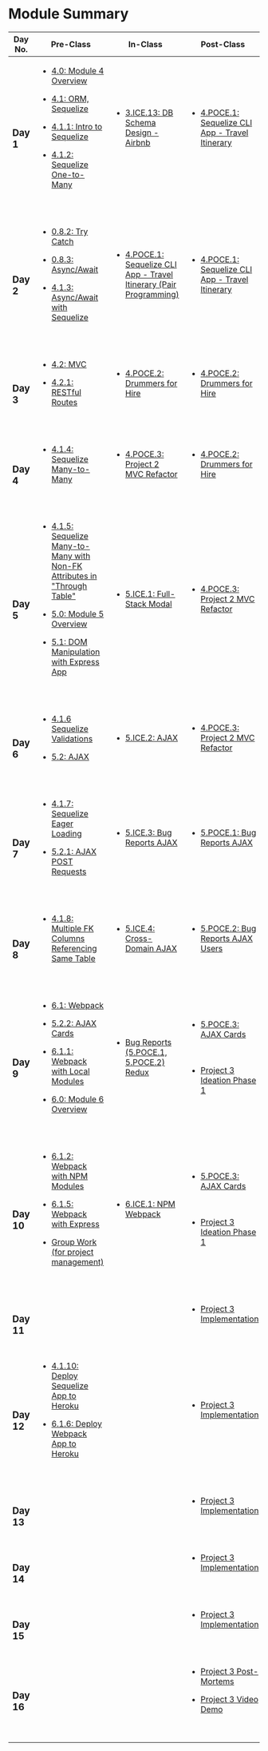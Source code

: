 # Module Summary

| Day No.         | Pre-Class                                                                                                                                                                                                                                                                                                                                                                                                                                | In-Class                                                                                                                                                                   | Post-Class                                                                                                                                                                                                                                                      |
| --------------- | ---------------------------------------------------------------------------------------------------------------------------------------------------------------------------------------------------------------------------------------------------------------------------------------------------------------------------------------------------------------------------------------------------------------------------------------- | -------------------------------------------------------------------------------------------------------------------------------------------------------------------------- | --------------------------------------------------------------------------------------------------------------------------------------------------------------------------------------------------------------------------------------------------------------- |
| <h3>Day 1</h3>  | <ul><li><a href="day-1/pre-class/4.0-module-4-overview.md">4.0: Module 4 Overview</a></li></ul><ul><li><a href="day-1/pre-class/4.1-orm-sequelize.md">4.1: ORM, Sequelize</a></li></ul><ul><li><a href="day-1/pre-class/4.1.1-intro-to-sequelize.md">4.1.1: Intro to Sequelize</a></li></ul><ul><li><a href="day-1/pre-class/4.1.2-sequelize-one-to-many-relationships.md">4.1.2: Sequelize One-to-Many</a></li></ul><p><br></p>         | <ul><li><a href="day-1/in-class/3.ice.13-db-schema-design-airbnb.md">3.ICE.13: DB Schema Design - Airbnb</a></li></ul><p><br></p>                                          | <ul><li><a href="day-2/post-class/4.poce.1-sequelize-cli-app-travel-itinerary.md">4.POCE.1: Sequelize CLI App - Travel Itinerary</a></li></ul><p><br></p>                                                                                                       |
| <h3>Day 2</h3>  | <ul><li><a href="day-2/pre-class/0.8.2-try-catch.md">0.8.2: Try Catch</a></li></ul><ul><li><a href="day-2/pre-class/0.8.3-async-await.md">0.8.3: Async/Await</a></li></ul><ul><li><a href="day-2/pre-class/4.1.3-async-await-with-sequelize.md">4.1.3: Async/Await with Sequelize</a></li></ul><p><br></p>                                                                                                                               | <ul><li><a href="day-2/in-class/4.poce.1-sequelize-cli-app-travel-itinerary.md">4.POCE.1: Sequelize CLI App - Travel Itinerary (Pair Programming)</a></li></ul><p><br></p> | <ul><li><a href="day-1/post-class/4.poce.1-sequelize-cli-app-travel-itinerary.md">4.POCE.1: Sequelize CLI App - Travel Itinerary</a></li></ul><p><br></p>                                                                                                       |
| <h3>Day 3</h3>  | <ul><li><a href="day-3/pre-class/4.2-mvc.md">4.2: MVC</a></li></ul><ul><li><a href="day-3/pre-class/4.2.1-restful-routes.md">4.2.1: RESTful Routes</a></li></ul><p><br></p>                                                                                                                                                                                                                                                              | <ul><li><a href="day-3/post-class/4.poce.2-drummers-for-hire.md">4.POCE.2: Drummers for Hire</a></li></ul><p><br></p>                                                      | <ul><li><a href="day-4/post-class/4.poce.2-drummers-for-hire.md">4.POCE.2: Drummers for Hire</a></li></ul><p><br></p>                                                                                                                                           |
| <h3>Day 4</h3>  | <ul><li><a href="day-4/pre-class/4.1.4-sequelize-many-to-many.md">4.1.4: Sequelize Many-to-Many</a></li></ul><p><br></p>                                                                                                                                                                                                                                                                                                                 | <ul><li><a href="day-5/post-class/4.poce.3-project-2-mvc-refactor.md">4.POCE.3: Project 2 MVC Refactor</a></li></ul><p><br></p>                                            | <ul><li><a href="day-3/in-class/4.poce.2-drummers-for-hire.md">4.POCE.2: Drummers for Hire</a></li></ul><p><br></p>                                                                                                                                             |
| <h3>Day 5</h3>  | <ul><li><a href="day-5/pre-class/4.1.5-sequelize-many-to-many-with-non-fk-attributes-in-through-table.md">4.1.5: Sequelize Many-to-Many with Non-FK Attributes in "Through Table"</a></li></ul><ul><li><a href="day-5/pre-class/5.0-module-5-overview.md">5.0: Module 5 Overview</a></li></ul><ul><li><a href="day-5/pre-class/5.1-dom-manipulation-with-express-app.md">5.1: DOM Manipulation with Express App</a></li></ul><p><br></p> | <ul><li><a href="day-5/in-class/5.ice.1-full-stack-modal.md">5.ICE.1: Full-Stack Modal</a></li></ul><p><br></p>                                                            | <ul><li><a href="day-4/in-class/4.poce.3-project-2-mvc-refactor.md">4.POCE.3: Project 2 MVC Refactor</a></li></ul><p><br></p>                                                                                                                                   |
| <h3>Day 6</h3>  | <ul><li><a href="day-6/pre-class/4.1.6-sequelize-validations.md">4.1.6 Sequelize Validations</a></li></ul><ul><li><a href="day-6/pre-class/5.2-ajax.md">5.2: AJAX</a></li></ul><p><br></p>                                                                                                                                                                                                                                               | <ul><li><a href="day-6/in-class/5.ice.2-ajax.md">5.ICE.2: AJAX</a></li></ul><p><br></p>                                                                                    | <ul><li><a href="day-6/post-class/4.poce.3-project-2-mvc-refactor.md">4.POCE.3: Project 2 MVC Refactor</a></li></ul><p><br></p>                                                                                                                                 |
| <h3>Day 7</h3>  | <ul><li><a href="day-7/pre-class/4.1.7-sequelize-eager-loading.md">4.1.7: Sequelize Eager Loading</a></li></ul><ul><li><a href="day-7/pre-class/5.2.1-ajax-post-requests.md">5.2.1: AJAX POST Requests</a></li></ul><p><br></p>                                                                                                                                                                                                          | <ul><li><a href="day-7/in-class/5.ice.3-bug-reports-ajax.md">5.ICE.3: Bug Reports AJAX</a></li></ul><p><br></p>                                                            | <ul><li><a href="day-7/post-class/5.poce.1-bug-reports-ajax.md">5.POCE.1: Bug Reports AJAX</a></li></ul><p><br></p>                                                                                                                                             |
| <h3>Day 8</h3>  | <ul><li><a href="day-8/pre-class/4.1.8-multiple-foreign-key-columns-referencing-same-table.md">4.1.8: Multiple FK Columns Referencing Same Table</a></li></ul><p><br></p>                                                                                                                                                                                                                                                                | <ul><li><a href="day-8/in-class/5.ice.4-cross-domain-ajax.md">5.ICE.4: Cross-Domain AJAX</a></li></ul><p><br></p>                                                          | <ul><li><a href="day-8/post-class/5.poce.2-bug-reports-ajax-users.md">5.POCE.2: Bug Reports AJAX Users</a></li></ul><p><br></p>                                                                                                                                 |
| <h3>Day 9</h3>  | <ul><li><a href="day-9/pre-class/6.1-webpack.md">6.1: Webpack</a></li></ul><ul><li><a href="day-9/pre-class/5.2.2-ajax-cards.md">5.2.2: AJAX Cards</a></li></ul><ul><li><a href="day-9/pre-class/6.1.1-webpack-with-local-modules.md">6.1.1: Webpack with Local Modules</a></li></ul><ul><li><a href="day-9/pre-class/6.0-module-6-overview.md">6.0: Module 6 Overview</a></li></ul><p><br></p>                                          | <ul><li><a href="../module-6-capstone-project/day-16/post-class/course-methodology.md">Bug Reports (5.POCE.1, 5.POCE.2) Redux</a></li></ul><p><br></p>                     | <ul><li><a href="day-9/post-class/5.poce.3-ajax-cards.md">5.POCE.3: AJAX Cards</a></li></ul><p><br></p><ul><li><a href="../module-4-frontend-framework-react/day-1/post-class/project-3-full-stack-game.md">Project 3 Ideation Phase 1</a></li></ul><p><br></p> |
| <h3>Day 10</h3> | <ul><li><a href="day-10/pre-class/6.1.2-webpack-with-npm-modules.md">6.1.2: Webpack with NPM Modules</a></li></ul><ul><li><a href="day-10/pre-class/6.1.5-webpack-with-express.md">6.1.5: Webpack with Express</a></li></ul><ul><li><a href="day-10/pre-class/group-work.md">Group Work (for project management)</a></li></ul><p><br></p>                                                                                                | <ul><li><a href="day-10/in-class/6.ice.1-npm-webpack.md">6.ICE.1: NPM Webpack</a></li></ul><p><br></p>                                                                     | <ul><li><a href="day-10/post-class/5.poce.3-ajax-cards.md">5.POCE.3: AJAX Cards</a></li></ul><p><br></p><ul><li><a href="day-14/post-class/project-3-full-stack-game.md">Project 3 Ideation Phase 1</a></li></ul><p><br></p>                                    |
| <h3>Day 11</h3> | <p><br></p>                                                                                                                                                                                                                                                                                                                                                                                                                              | <p><br></p>                                                                                                                                                                | <ul><li><a href="day-11/post-class/project-3-full-stack-game.md">Project 3 Implementation</a></li></ul><p><br></p>                                                                                                                                              |
| <h3>Day 12</h3> | <ul><li><a href="day-12/pre-class/4.1.10-deploy-sequelize-app-to-heroku.md">4.1.10: Deploy Sequelize App to Heroku</a></li></ul><ul><li><a href="day-12/pre-class/6.1.6-express-mvc-webpack-and-heroku.md">6.1.6: Deploy Webpack App to Heroku</a></li></ul><p><br></p>                                                                                                                                                                  | <p><br></p>                                                                                                                                                                | <ul><li><a href="day-12/post-class/project-3-full-stack-game.md">Project 3 Implementation</a></li></ul><p><br></p>                                                                                                                                              |
| <h3>Day 13</h3> | <p><br></p>                                                                                                                                                                                                                                                                                                                                                                                                                              | <p><br></p>                                                                                                                                                                | <ul><li><a href="day-10/post-class/project-3-full-stack-game.md">Project 3 Implementation</a></li></ul><p><br></p>                                                                                                                                              |
| <h3>Day 14</h3> | <p><br></p>                                                                                                                                                                                                                                                                                                                                                                                                                              | <p><br></p>                                                                                                                                                                | <ul><li><a href="day-9/post-class/project-3-full-stack-game.md">Project 3 Implementation</a></li></ul><p><br></p>                                                                                                                                               |
| <h3>Day 15</h3> | <p><br></p>                                                                                                                                                                                                                                                                                                                                                                                                                              | <p><br></p>                                                                                                                                                                | <ul><li><a href="day-13/post-class/project-3-full-stack-game.md">Project 3 Implementation</a></li></ul><p><br></p>                                                                                                                                              |
| <h3>Day 16</h3> | <p><br></p>                                                                                                                                                                                                                                                                                                                                                                                                                              | <p><br></p>                                                                                                                                                                | <ul><li><a href="../module-4-frontend-framework-react/day-9/in-class/course-methodology.md">Project 3 Post-Mortems</a></li></ul><ul><li><a href="day-15/post-class/project-3-full-stack-game.md">Project 3 Video Demo</a></li></ul><p><br></p>                  |
